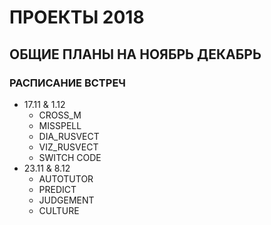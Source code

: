 # ПРОЕКТЫ 2018
## ОБЩИЕ ПЛАНЫ НА НОЯБРЬ ДЕКАБРЬ
### РАСПИСАНИЕ ВСТРЕЧ
- 17.11 & 1.12
    - СROSS_M
    - MISSPELL
    - DIA_RUSVECT
    - VIZ_RUSVECT
    - SWITCH CODE
- 23.11 & 8.12
    - AUTOTUTOR
    - PREDICT
    - JUDGEMENT
    - CULTURE
